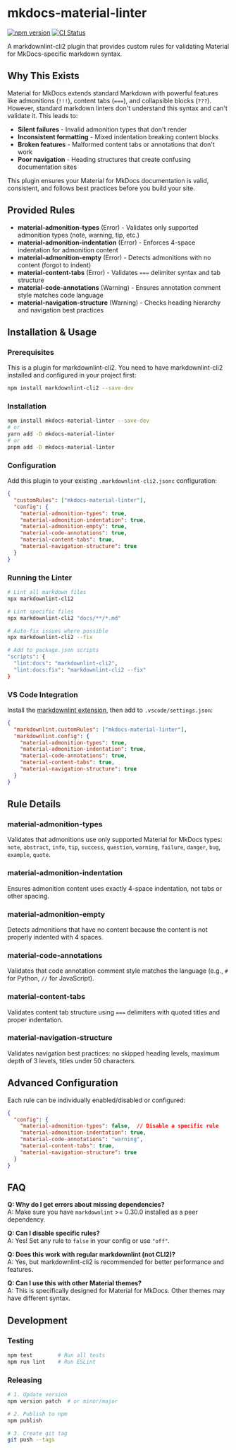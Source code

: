 # mkdocs-material-linter

[![npm version](https://img.shields.io/npm/v/mkdocs-material-linter.svg)](https://www.npmjs.com/package/mkdocs-material-linter)
[![CI Status](https://github.com/mensfeld/mkdocs-material-linter/workflows/CI/badge.svg)](https://github.com/mensfeld/mkdocs-material-linter/actions)

A markdownlint-cli2 plugin that provides custom rules for validating Material for MkDocs-specific markdown syntax.

## Why This Exists

Material for MkDocs extends standard Markdown with powerful features like admonitions (`!!!`), content tabs (`===`), and collapsible blocks (`???`). However, standard markdown linters don't understand this syntax and can't validate it. This leads to:

- **Silent failures** - Invalid admonition types that don't render
- **Inconsistent formatting** - Mixed indentation breaking content blocks  
- **Broken features** - Malformed content tabs or annotations that don't work
- **Poor navigation** - Heading structures that create confusing documentation sites

This plugin ensures your Material for MkDocs documentation is valid, consistent, and follows best practices before you build your site.

## Provided Rules

- **material-admonition-types** (Error) - Validates only supported admonition types (note, warning, tip, etc.)
- **material-admonition-indentation** (Error) - Enforces 4-space indentation for admonition content
- **material-admonition-empty** (Error) - Detects admonitions with no content (forgot to indent)
- **material-content-tabs** (Error) - Validates `===` delimiter syntax and tab structure
- **material-code-annotations** (Warning) - Ensures annotation comment style matches code language
- **material-navigation-structure** (Warning) - Checks heading hierarchy and navigation best practices

## Installation & Usage

### Prerequisites

This is a plugin for markdownlint-cli2. You need to have markdownlint-cli2 installed and configured in your project first:

```bash
npm install markdownlint-cli2 --save-dev
```

### Installation

```bash
npm install mkdocs-material-linter --save-dev
# or
yarn add -D mkdocs-material-linter  
# or
pnpm add -D mkdocs-material-linter
```

### Configuration

Add this plugin to your existing `.markdownlint-cli2.jsonc` configuration:

```json
{
  "customRules": ["mkdocs-material-linter"],
  "config": {
    "material-admonition-types": true,
    "material-admonition-indentation": true,
    "material-admonition-empty": true,
    "material-code-annotations": true,
    "material-content-tabs": true,
    "material-navigation-structure": true
  }
}
```

### Running the Linter

```bash
# Lint all markdown files
npx markdownlint-cli2

# Lint specific files
npx markdownlint-cli2 "docs/**/*.md"

# Auto-fix issues where possible
npx markdownlint-cli2 --fix

# Add to package.json scripts
"scripts": {
  "lint:docs": "markdownlint-cli2",
  "lint:docs:fix": "markdownlint-cli2 --fix"
}
```

### VS Code Integration

Install the [markdownlint extension](https://marketplace.visualstudio.com/items?itemName=DavidAnson.vscode-markdownlint), then add to `.vscode/settings.json`:

```json
{
  "markdownlint.customRules": ["mkdocs-material-linter"],
  "markdownlint.config": {
    "material-admonition-types": true,
    "material-admonition-indentation": true,
    "material-code-annotations": true,
    "material-content-tabs": true,
    "material-navigation-structure": true
  }
}
```

## Rule Details

### material-admonition-types

Validates that admonitions use only supported Material for MkDocs types: `note`, `abstract`, `info`, `tip`, `success`, `question`, `warning`, `failure`, `danger`, `bug`, `example`, `quote`.

### material-admonition-indentation

Ensures admonition content uses exactly 4-space indentation, not tabs or other spacing.

### material-admonition-empty

Detects admonitions that have no content because the content is not properly indented with 4 spaces.

### material-code-annotations

Validates that code annotation comment style matches the language (e.g., `#` for Python, `//` for JavaScript).

### material-content-tabs

Validates content tab structure using `===` delimiters with quoted titles and proper indentation.

### material-navigation-structure

Validates navigation best practices: no skipped heading levels, maximum depth of 3 levels, titles under 50 characters.

## Advanced Configuration

Each rule can be individually enabled/disabled or configured:

```json
{
  "config": {
    "material-admonition-types": false,  // Disable a specific rule
    "material-admonition-indentation": true,
    "material-code-annotations": "warning",
    "material-content-tabs": true,
    "material-navigation-structure": true
  }
}
```

## FAQ

**Q: Why do I get errors about missing dependencies?**  
A: Make sure you have `markdownlint` >= 0.30.0 installed as a peer dependency.

**Q: Can I disable specific rules?**  
A: Yes! Set any rule to `false` in your config or use `"off"`.

**Q: Does this work with regular markdownlint (not CLI2)?**  
A: Yes, but markdownlint-cli2 is recommended for better performance and features.

**Q: Can I use this with other Material themes?**  
A: This is specifically designed for Material for MkDocs. Other themes may have different syntax.

## Development

### Testing

```bash
npm test        # Run all tests
npm run lint    # Run ESLint
```

### Releasing

```bash
# 1. Update version
npm version patch  # or minor/major

# 2. Publish to npm
npm publish

# 3. Create git tag
git push --tags
```